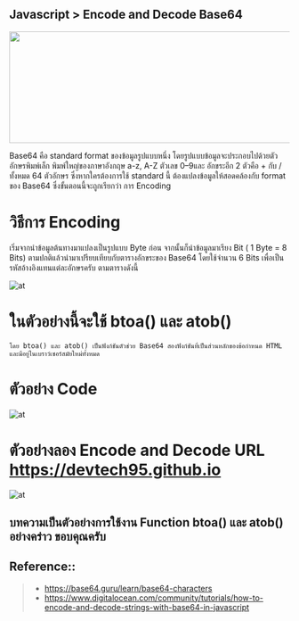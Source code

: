 ## Javascript > Encode and Decode Base64

<img align="center" width="600" height="200" src="https://devtech95.github.io/Day3_Base64_Javascript/Pic/EncodeDecode.gif">


Base64 คือ standard format ของข้อมูลรูปแบบหนึ่ง โดยรูปแบบข้อมูลจะประกอบไปด้วยตัวอักษรพิมพ์เล็ก พิมพ์ใหญ่ของภาษาอังกฤษ a-z, A-Z ตัวเลข 0–9และ อักขระอีก 2 ตัวคือ + กับ / ทั้งหมด 64 ตัวอักษร ซึ่งหากใครต้องการใช้ standard นี้ ต้องแปลงข้อมูลให้สอดคล้องกับ format ของ Base64 ซึ่งขั้นตอนนี้จะถูกเรียกว่า การ Encoding

# วิธีการ Encoding
เริ่มจากนำข้อมูลต้นทางมาแปลงเป็นรูปแบบ Byte ก่อน จากนั้นก็นำข้อมูลมาเรียง Bit ( 1 Byte = 8 Bits) ตามปกติแล้วนำมาเปรียบเทียบกับตารางอักขระของ Base64 โดยใช้จำนวน 6 Bits เพื่อเป็นรหัสอ้างอิงแทนแต่ละอักษรครับ ตามตารางดังนี้

![at](https://devtech95.github.io/Day3_Base64_Javascript/Pic/Base64Characters.PNG)

# ในตัวอย่างนี้จะใช้ btoa() และ atob()
    โดย btoa() และ atob() เป็นฟังก์ชันตัวช่วย Base64 สองฟังก์ชันที่เป็นส่วนหลักของข้อกำหนด HTML และมีอยู่ในเบราว์เซอร์สมัยใหม่ทั้งหมด

# ตัวอย่าง Code 

![at](https://devtech95.github.io/Day3_Base64_Javascript/Pic/Simplecode.PNG)

# ตัวอย่างลอง Encode and Decode URL https://devtech95.github.io

![at](https://devtech95.github.io/Day3_Base64_Javascript/Pic/Showcase.PNG)


## บทความเป็นตัวอย่างการใช้งาน Function btoa() และ atob() อย่างคร่าว  ขอบคุณครับ


Reference::
---------------------------------------
> - https://base64.guru/learn/base64-characters
> - https://www.digitalocean.com/community/tutorials/how-to-encode-and-decode-strings-with-base64-in-javascript

